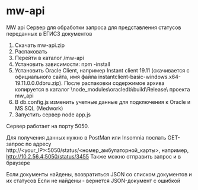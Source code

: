 # mw-api
MW api
Сервер для обработки запроса для представления статусов переданных в ЕГИСЗ документов

1. Скачать mw-api.zip
2. Распаковать
3. Перейти в каталог /mw-api
4. Установить зависимости: npm -install
5. Установить Oracle Client, например Instant client 19.11 (скачивается с официального сайта,
   имя файла instantclient-basic-windows.x64-19.11.0.0.0dbru.zip). После распаковки содержимое
   архива копируется в каталог \node_modules\oracledb\build\Release\ проекта mw_api
7. В db.config.js изменить учетные данные для подключения к Oracle и MS SQL (Medwork)
8. Запустить сервер
   node app.js

Сервер работает на порту 5050.

Для получения данных нужно в PostMan или Insomnia послать GET-запрос по адресу
http://<your_IP>:5050/status/<номер_амбулаторной_карты>, например, http://10.2.56.4:5050/status/3455
Также можно отправить запрос и в браузере

Если документы найдены, возвратиться JSON со списком документов и их статусов
Если не найдены - вернется JSON-документ с ошибкой
